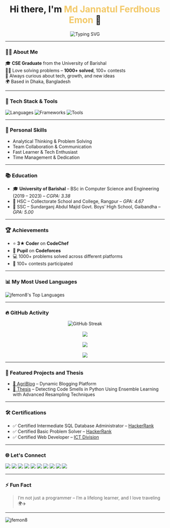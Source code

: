 <!-- README.md -->

<h1 align="center">Hi there, I'm <span style="color:#F3C969;">Md Jannatul Ferdhous Emon</span> 👋</h1>

<p align="center">
  <img src="https://readme-typing-svg.herokuapp.com?font=Fira+Code&size=24&pause=1000&center=true&vCenter=true&width=435&lines=Software+Engineer+👨🏻‍💻;Full+Stack+Web+Developer+🖥️;Competitive+Programmer+📊;Traveller+✈️🌍🧳;Lifelong+Learner+%F0%9F%92%AD" alt="Typing SVG" />
</p>

---

### 👨‍💻 About Me

🎓 **CSE Graduate** from the University of Barishal  
👨‍💻 Love solving problems – **1000+ solved**, 100+ contests  
💬 Always curious about tech, growth, and new ideas  
🌍 Based in Dhaka, Bangladesh

---

### 🚀 Tech Stack & Tools

![Languages](https://skillicons.dev/icons?i=c,cpp,cs,python,php,html,css,js,mysql)
![Frameworks](https://skillicons.dev/icons?i=tailwind,bootstrap,django,react)
![Tools](https://skillicons.dev/icons?i=vscode,git,github,figma,ai)

---

### 🧠 Personal Skills

- Analytical Thinking & Problem Solving
- Team Collaboration & Communication
- Fast Learner & Tech Enthusiast
- Time Management & Dedication

---

### 📚 Education

- 🎓 **University of Barishal** – BSc in Computer Science and Engineering (2019 – 2023) – *CGPA: 3.38*
- 📖 HSC – Collectorate School and College, Rangpur – *GPA: 4.67*
- 📘 SSC – Sundarganj Abdul Majid Govt. Boys’ High School, Gaibandha – *GPA: 5.00*

---

### 🏆 Achievements

- ⭐ **3★ Coder** on **CodeChef**
- 🧠 **Pupil** on **Codeforces**
- 💻 1000+ problems solved across different platforms
- 🥇 100+ contests participated

---

### 📊 My Most Used Languages

<p align="left">
  <img src="https://github-readme-stats.vercel.app/api/top-langs/?username=jfemon8&layout=compact&langs_count=10&theme=dark&hide_border=true" alt="jfemon8's Top Languages" />
</p>

---

### 🔥 GitHub Activity

<p align="center">
  <img src="https://github-readme-streak-stats.herokuapp.com/?user=jfemon8&theme=tokyonight" alt="GitHub Streak" />
  <br><br>
  <img src="https://github-readme-stats.vercel.app/api?username=jfemon8&show_icons=true&theme=tokyonight&hide_rank=true" />
  <br><br>
  <img src="https://github-profile-trophy.vercel.app/?username=jfemon8&theme=dracula&column=5" />
  <br><br>
  <img src="https://github-readme-activity-graph.vercel.app/graph?username=jfemon8&theme=tokyo-night" />
</p>

---

### 🧩 Featured Projects and Thesis

- [📰 AgriBlog](https://github.com/jfemon8/Agri-Blog) – Dynamic Blogging Platform
- [📰 Thesis](http://dx.doi.org/10.13140/RG.2.2.16349.93920) – Detecting Code Smells in Python Using Ensemble Learning with
Advanced Resampling Techniques

---

### 🛠 Certifications

- ✅ Certified Intermediate SQL Database Administrator – [HackerRank](https://www.hackerrank.com/certificates/iframe/295b597cf394)  
- ✅ Certified Basic Problem Solver – [HackerRank](https://www.hackerrank.com/certificates/iframe/e55e781f4d1f)  
- ✅ Certified Web Developer – [ICT Division](https://ledp.ictd.gov.bd/certificate/?regid=328934)

---

### 🌐 Let's Connect

<p align="left">
  <a href="mailto:jfemon8@gmail.com"><img src="https://img.shields.io/badge/Email-jfemon8%40gmail.com-blue?style=for-the-badge&logo=gmail"></a>
  <a href="https://leetcode.com/u/jfemon8/"><img src="https://img.shields.io/badge/LeetCode-jfemon8-orange?style=for-the-badge&logo=leetcode&logoColor=white"></a>
  <a href="https://codeforces.com/profile/EmonKhan"><img src="https://img.shields.io/badge/Codeforces-jfemon8-1f8acb?style=for-the-badge&logo=codeforces"></a>
  <a href="https://www.codechef.com/users/jfemon"><img src="https://img.shields.io/badge/CodeChef-jfemon8-5a2f8a?style=for-the-badge&logo=codechef"></a>
  <a href="https://www.hackerrank.com/profile/jfemon8"><img src="https://img.shields.io/badge/HackerRank-jfemon8-2EC866?style=for-the-badge&logo=hackerrank"></a>
  <a href="https://vjudge.net/user/jfemon"><img src="https://img.shields.io/badge/VJudge-jfemon8-64A4FB?style=for-the-badge&logo=vjudge"></a>
  <a href="https://www.facebook.com/jfemon"><img src="https://img.shields.io/badge/Facebook-jfemon8-1877F2?style=for-the-badge&logo=facebook"></a>
  <a href="https://www.linkedin.com/in/jfemon/"><img src="https://img.shields.io/badge/LinkedIn-Profile-blue?style=for-the-badge&logo=linkedin"></a>
  <a href="https://github.com/jfemon8"><img src="https://img.shields.io/badge/GitHub-jfemon8-black?style=for-the-badge&logo=github"></a>
  <a href="https://bpemon.netlify.app"><img src="https://img.shields.io/badge/Portfolio-Website-green?style=for-the-badge&logo=google-chrome"></a>
</p>

---

### ⚡ Fun Fact

> I’m not just a programmer – I’m a lifelong learner, and I love traveling 🌍✈️

---

<p align="left">
  <img src="https://komarev.com/ghpvc/?username=jfemon8&label=Profile%20views&abbreviated=true&color=0e75b6&style=flat" alt="jfemon8" />
</p>







